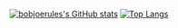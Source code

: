 [![bobjoerules's GitHub stats](https://github-readme-stats.vercel.app/api?username=bobjoerules)](https://github.com/bobjoerules/github-readme-stats&theme=dark&show_icons=true)
[![Top Langs](https://github-readme-stats.vercel.app/api/top-langs/?username=bobjoerules)](https://github.com/bobjoerules/github-readme-stats&theme=dark&layout=compact)
